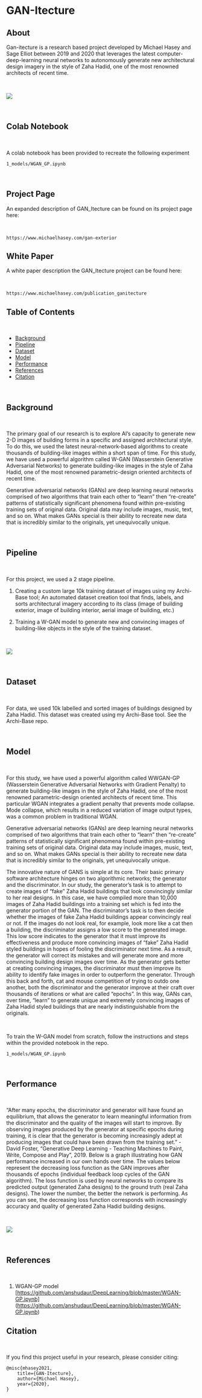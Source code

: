 # GAN-Itecture


## About 

Gan-itecture is a research based project developed by Michael Hasey and Sage Elliot between 2019 and 2020 that leverages the latest computer-deep-learning neural networks to autonomously generate new architectural design imagery in the style of Zaha Hadid, one of the most renowned architects of recent time.  

<br>

![](images/Intro.png)

<br>

## Colab Notebook

<br>

A colab notebook has been provided to recreate the following experiment

```
1_models/WGAN_GP.ipynb
```
<br>

## Project Page

An expanded description of GAN_Itecture can be found on its project page here:

<br>

```
https://www.michaelhasey.com/gan-exterior
```

## White Paper

A white paper description the GAN_Itecture project can be found here:

<br>

```
https://www.michaelhasey.com/publication_ganitecture
```


## Table of Contents

<br>

- [Background](#Background)
- [Pipeline](#Pipeline)
- [Dataset](#Dataset)
- [Model](#Model)
- [Performance](#Performance)
- [References](#References)
- [Citation](#Citation)

<br>

## Background

<br>

The primary goal of our research is to explore AI’s capacity to generate new 2-D images of building forms in a specific and assigned architectural style. To do this, we used the latest neural-network-based algorithms to create thousands of building-like images within a short span of time. For this study, we have used a powerful algorithm called W-GAN (Wasserstein Generative Adversarial Networks) to generate building-like images in the style of Zaha Hadid, one of the most renowned parametric-design oriented architects of recent time. 

Generative adversarial networks (GANs) are deep learning neural networks comprised of two algorithms that train each other to “learn” then “re-create” patterns of statistically significant phenomena found within pre-existing training sets of original data.  Original data may include images, music, text, and so on.  What makes GANs special is their ability to recreate new data that is incredibly similar to the originals, yet unequivocally unique.


<br>

## Pipeline

<br>

For this project, we used a 2 stage pipeline.

1. Creating a custom large 10k training dataset of images using my Archi-Base tool; An automated dataset creation tool that finds, labels, and sorts architectural imagery according to its class (image of building exterior, image of building interior, aerial image of building, etc.)

2. Training a W-GAN model to generate new and convincing images of building-like objects in the style of the training dataset.

<br>

![](images/process.png)

<br>

## Dataset

<br>

For data, we used 10k labelled and sorted images of buildings designed by Zaha Hadid.  This dataset was created using my Archi-Base tool.  See the Archi-Base repo.


<br>

## Model

<br>

For this study, we have used a powerful algorithm called WWGAN-GP (Wasserstein Generative Adversarial Networks with Gradient Penalty) to generate building-like images in the style of Zaha Hadid, one of the most renowned parametric-design oriented architects of recent time.   This particular WGAN integrates a gradient penalty that prevents mode collapse.  Mode collapse, which results in a reduced variation of image output types, was a common problem in traditional WGAN. 

Generative adversarial networks (GANs) are deep learning neural networks comprised of two algorithms that train each other to “learn” then “re-create” patterns of statistically significant phenomena found within pre-existing training sets of original data.  Original data may include images, music, text, and so on.  What makes GANs special is their ability to recreate new data that is incredibly similar to the originals, yet unequivocally unique.

The innovative nature of GANS is simple at its core.  Their basic primary software architecture hinges on two algorithmic networks; the generator and the discriminator.  In our study, the generator’s task is to attempt to create images of “fake” Zaha Hadid buildings that look convincingly similar to her real designs.  In this case, we have compiled more than 10,000 images of Zaha Hadid buildings into a training set which is fed into the generator portion of the GAN.  The discriminator’s task is to then decide whether the images of fake Zaha Hadid buildings appear convincingly real or not.  If the images do not look real, for example, look more like a cat then a building, the discriminator assigns a low score to the generated image.  This low score indicates to the generator that it must improve its effectiveness and produce more convincing images of “fake” Zaha Hadid styled buildings in hopes of fooling the discriminator next time.  As a result, the generator will correct its mistakes and will generate more and more convincing building design images over time.  As the generator gets better at creating convincing images, the discriminator must then improve its ability to identify fake images in order to outperform the generator. Through this back and forth, cat and mouse competition of trying to outdo one another, both the discriminator and the generator improve at their craft over thousands of iterations or what are called “epochs”.  In this way, GANs can, over time, “learn” to generate unique and extremely convincing images of Zaha Hadid styled buildings that are nearly indistinguishable from the originals.


<br>

To train the W-GAN model from scratch, follow the instructions and steps within the provided notebook in the repo.

```
1_models/WGAN_GP.ipynb
```

<br>

## Performance

<br>

“After many epochs, the discriminator and generator will have found an equilibrium, that allows the generator to learn meaningful information from the discriminator and the quality of the images will start to improve.  By observing images produced by the generator at specific epochs during training, it is clear that the generator is becoming increasingly adept at producing images that could have been drawn from the training set.” - David Foster, “Generative Deep Learning - Teaching Machines to Paint, Write, Compose and Play”, 2019.
Below is a graph illustrating how GAN performance increased in our own hands over time.  The values below represent the decreasing loss  function as the GAN improves after thousands of epochs (individual feedback loop cycles of the GAN algorithm).  The loss function is used by neural networks to compare its predicted output (generated Zaha designs) to the ground truth (real Zaha designs).  The lower the number, the better the network is performing.  As you can see, the decreasing loss function corresponds with increasingly accuracy and quality of generated Zaha Hadid building designs.

<br>

![](images/performance.png)

<br>

## References

<br>

1. WGAN-GP model [https://github.com/anshudaur/DeepLearning/blob/master/WGAN-GP.ipynb] (https://github.com/anshudaur/DeepLearning/blob/master/WGAN-GP.ipynb)

## Citation

<br>

If you find this project useful in your research, please consider citing:

``` 
@misc{mhasey2021,
    title={GAN-Itecture},
    author={Michael Hasey},
    year={2020},
}
```
